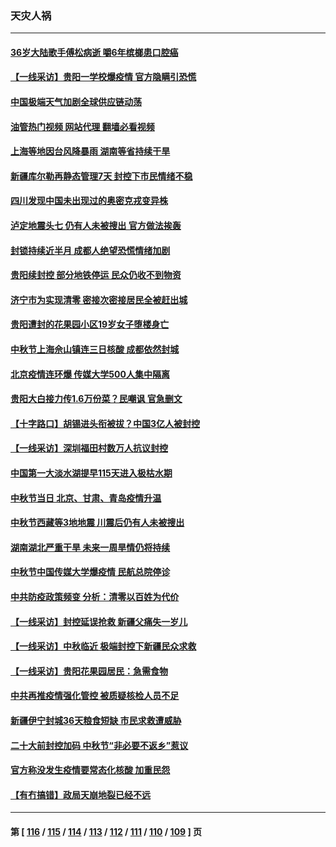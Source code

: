 ### 天灾人祸
---
#### [36岁大陆歌手傅松病逝 嚼6年槟榔患口腔癌](../../pages/ncid280/n13823547.md?09130845) 
#### [【一线采访】贵阳一学校爆疫情 官方隐瞒引恐慌](../../pages/ncid280/n13823203.md?09130845) 
#### [中国极端天气加剧全球供应链动荡](../../pages/ncid280/n13823381.md?09130845) 
#### [油管热门视频 网站代理 翻墙必看视频](http://209.222.30.114:81/youtube.html?09130845)
#### [上海等地因台风降暴雨 湖南等省持续干旱](../../pages/ncid280/n13823148.md?09130845) 
#### [新疆库尔勒再静态管理7天 封控下市民情绪不稳](../../pages/ncid280/n13823198.md?09130845) 
#### [四川发现中国未出现过的奥密克戎变异株](../../pages/ncid280/n13823062.md?09130845) 
#### [泸定地震头七 仍有人未被搜出 官方做法挨轰](../../pages/ncid280/n13822968.md?09130845) 
#### [封锁持续近半月 成都人绝望恐慌情绪加剧](../../pages/ncid280/n13823022.md?09130845) 
#### [贵阳续封控 部分地铁停运 民众仍收不到物资](../../pages/ncid280/n13822917.md?09130845) 
#### [济宁市为实现清零 密接次密接居民全被赶出城](../../pages/ncid280/n13822740.md?09130845) 
#### [贵阳遭封的花果园小区19岁女子堕楼身亡](../../pages/ncid280/n13822482.md?09130845) 
#### [中秋节上海佘山镇连三日核酸 成都依然封城](../../pages/ncid280/n13822454.md?09130845) 
#### [北京疫情连环爆 传媒大学500人集中隔离](../../pages/ncid280/n13822014.md?09130845) 
#### [贵阳大白接力传1.6万份菜？民嘲讽 官急删文](../../pages/ncid280/n13822015.md?09130845) 
#### [【十字路口】胡锡进头衔被拔？中国3亿人被封控](../../pages/ncid280/n13821707.md?09130845) 
#### [【一线采访】深圳福田村数万人抗议封控](../../pages/ncid280/n13821333.md?09130845) 
#### [中国第一大淡水湖提早115天进入极枯水期](../../pages/ncid280/n13821490.md?09130845) 
#### [中秋节当日 北京、甘肃、青岛疫情升温](../../pages/ncid280/n13821410.md?09130845) 
#### [中秋节西藏等3地地震 川震后仍有人未被搜出](../../pages/ncid280/n13821507.md?09130845) 
#### [湖南湖北严重干旱 未来一周旱情仍将持续](../../pages/ncid280/n13821321.md?09130845) 
#### [中秋节中国传媒大学爆疫情 民航总院停诊](../../pages/ncid280/n13821300.md?09130845) 
#### [中共防疫政策频变 分析：清零以百姓为代价](../../pages/ncid280/n13821105.md?09130845) 
#### [【一线采访】封控延误抢救 新疆父痛失一岁儿](../../pages/ncid280/n13820955.md?09130845) 
#### [【一线采访】中秋临近 极端封控下新疆民众求救](../../pages/ncid280/n13820889.md?09130845) 
#### [【一线采访】贵阳花果园居民：急需食物](../../pages/ncid280/n13820652.md?09130845) 
#### [中共再推疫情强化管控 被质疑核检人员不足](../../pages/ncid280/n13820794.md?09130845) 
#### [新疆伊宁封城36天粮食短缺 市民求救遭威胁](../../pages/ncid280/n13820365.md?09130845) 
#### [二十大前封控加码 中秋节“非必要不返乡”惹议](../../pages/ncid280/n13820090.md?09130845) 
#### [官方称没发生疫情要常态化核酸 加重民怨](../../pages/ncid280/n13820097.md?09130845) 
#### [【有冇搞错】政局天崩地裂已经不远](../../pages/ncid280/n13819619.md?09130845) 

---
#### 第 [ [116](./116.md?09130845) / [115](./115.md?09130845) / [114](./114.md?09130845) / [113](./113.md?09130845) / [112](./112.md?09130845) / [111](./111.md?09130845) / [110](./110.md?09130845) / [109](./109.md?09130845) ] 页
